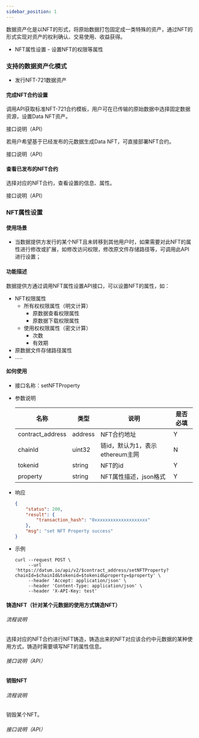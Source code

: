 ```yaml
---
sidebar_position: 1
---
```



数据资产化是以NFT的形式，将原始数据打包固定成一类特殊的资产，通过NFT的形式实现对资产的权利确认、交易使用、收益获得。


- NFT属性设置 - 设置NFT的权限等属性




### 支持的数据资产化模式

- 发行NFT-721数据资产


#### 完成NFT合约设置

调用API获取标准NFT-721合约模板，用户可在已传输的原始数据中选择固定数据资源，设置Data NFT资产。

接口说明（API）

若用户希望基于已经发布的元数据生成Data NFT，可直接部署NFT合约。

接口说明（API）


#### 查看已发布的NFT合约

选择对应的NFT合约，查看设置的信息、属性。

接口说明（API）




### NFT属性设置
#### 使用场景

- 当数据提供方发行的某个NFT且未转移到其他用户时，如果需要对此NFT的属性进行修改或扩展，如修改访问权限，修改原文件存储路径等，可调用此API进行设置；

#### 功能描述
数据提供方通过调用NFT属性设置API接口，可以设置NFT的属性，如：
- NFT权限属性
  - 所有权权限属性（明文计算）
    - 原数据查看权限属性
    - 原数据下载权限属性
  - 使用权权限属性（密文计算）
    - 次数
    - 有效期
- 原数据文件存储路径属性
- .....

#### 如何使用
- 接口名称：setNFTProperty

- 参数说明

  | 名称             | 类型    | 说明                            | 是否必填 |
  | ---------------- | ------- | ------------------------------- | -------- |
  | contract_address | address | NFT合约地址                     | Y        |
  | chainId          | uint32  | 链id，默认为1，表示ethereum主网 | N        |
  | tokenid          | string  | NFT的id                         | Y        |
  | property         | string  | NFT属性描述，json格式           | Y        |

- 响应

  ```json
  {
      "status": 200,
      "result": {
          "transaction_hash": "0xxxxxxxxxxxxxxxxxxxx"
      },
      "msg": "set NFT Property success"
  }
  ```

- 示例

  ```shell
  curl --request POST \
       --url 'https://datum.io/api/v2/$contract_address/setNFTProperty?     chainId=$chainId&tokenid=$tokenid&property=$property' \
       --header 'Accept: application/json' \
       --header 'Content-Type: application/json' \
       --header 'X-API-Key: test'
  ```





#### 铸造NFT（针对某个元数据的使用方式铸造NFT）

###### 流程说明

  选择对应的NFT合约进行NFT铸造，铸造出来的NFT对应该合约中元数据的某种使用方式，铸造时需要填写NFT的属性信息。

###### 接口说明（API）



#### 销毁NFT

###### 流程说明

  销毁某个NFT。

###### 接口说明（API）

